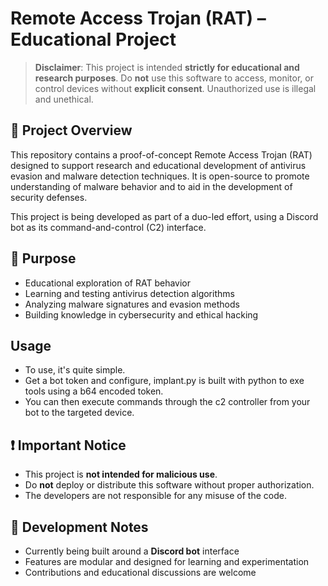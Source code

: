 # Remote Access Trojan (RAT) – Educational Project

> **Disclaimer**: This project is intended **strictly for educational and research purposes**. Do **not** use this software to access, monitor, or control devices without **explicit consent**. Unauthorized use is illegal and unethical.

## 📌 Project Overview

This repository contains a proof-of-concept Remote Access Trojan (RAT) designed to support research and educational development of antivirus evasion and malware detection techniques. It is open-source to promote understanding of malware behavior and to aid in the development of security defenses.

This project is being developed as part of a duo-led effort, using a Discord bot as its command-and-control (C2) interface.

## 🎯 Purpose

* Educational exploration of RAT behavior
* Learning and testing antivirus detection algorithms
* Analyzing malware signatures and evasion methods
* Building knowledge in cybersecurity and ethical hacking

## Usage
- To use, it's quite simple.
- Get a bot token and configure, implant.py is built with python to exe tools using a b64 encoded token.
- You can then execute commands through the c2 controller from your bot to the targeted device.


## ❗ Important Notice

* This project is **not intended for malicious use**.
* Do **not** deploy or distribute this software without proper authorization.
* The developers are not responsible for any misuse of the code.

## 🚧 Development Notes

* Currently being built around a **Discord bot** interface
* Features are modular and designed for learning and experimentation
* Contributions and educational discussions are welcome
